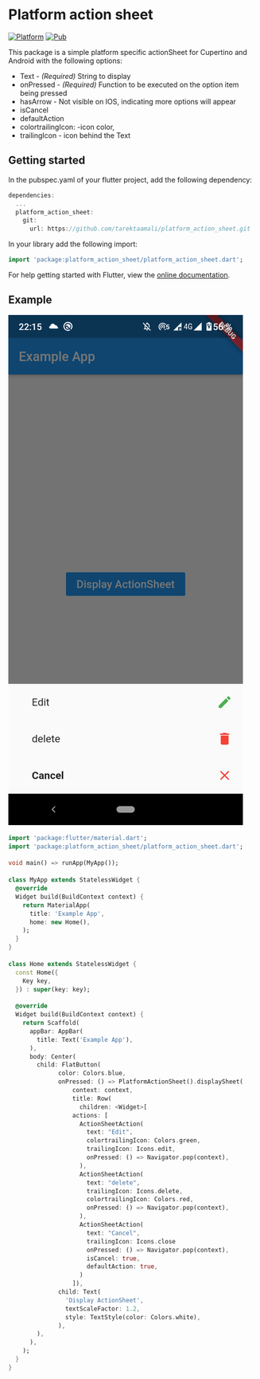 # Platform action sheet

[![Platform](https://img.shields.io/badge/Platform-Flutter-brightgreen)](https://flutter.dev/)
[![Pub](https://img.shields.io/badge/Pub-V0.0.3-blue)](https://pub.dev/packages/platform_action_sheet)


This package is a simple platform specific actionSheet for Cupertino and Android with the following options:
- Text - *(Required)* String to display
- onPressed - *(Required)* Function to be executed on the option item being pressed
- hasArrow - Not visible on IOS, indicating more options will appear
- isCancel
- defaultAction
-  colortrailingIcon: -icon color,
- trailingIcon - icon behind the Text

## Getting started
In the pubspec.yaml of your flutter project, add the following dependency:

```dart
dependencies:
  ...
  platform_action_sheet: 
    git:
      url: https://github.com/tarektaamali/platform_action_sheet.git
```
In your library add the following import:
```dart
import 'package:platform_action_sheet/platform_action_sheet.dart';
```
For help getting started with Flutter, view the [online documentation](https://flutter.io/).

## Example
![](https://github.com/tarektaamali/platform_action_sheet/blob/master/art/android.png?raw=true)


```dart
import 'package:flutter/material.dart';
import 'package:platform_action_sheet/platform_action_sheet.dart';

void main() => runApp(MyApp());

class MyApp extends StatelessWidget {
  @override
  Widget build(BuildContext context) {
    return MaterialApp(
      title: 'Example App',
      home: new Home(),
    );
  }
}

class Home extends StatelessWidget {
  const Home({
    Key key,
  }) : super(key: key);

  @override
  Widget build(BuildContext context) {
    return Scaffold(
      appBar: AppBar(
        title: Text('Example App'),
      ),
      body: Center(
        child: FlatButton(
              color: Colors.blue,
              onPressed: () => PlatformActionSheet().displaySheet(
                  context: context,
                  title: Row(
                    children: <Widget>[
                  actions: [
                    ActionSheetAction(
                      text: "Edit",
                      colortrailingIcon: Colors.green,
                      trailingIcon: Icons.edit,
                      onPressed: () => Navigator.pop(context),
                    ),
                    ActionSheetAction(
                      text: "delete",
                      trailingIcon: Icons.delete,
                      colortrailingIcon: Colors.red,
                      onPressed: () => Navigator.pop(context),
                    ),
                    ActionSheetAction(
                      text: "Cancel",
                      trailingIcon: Icons.close
                      onPressed: () => Navigator.pop(context),
                      isCancel: true,
                      defaultAction: true,
                    )
                  ]),
              child: Text(
                'Display ActionSheet',
                textScaleFactor: 1.2,
                style: TextStyle(color: Colors.white),
              ),
        ),
      ),
    );
  }
}
```
